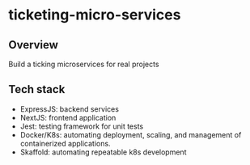 # ticketing-micro-services

## Overview
Build a ticking microservices for real projects

## Tech stack
- ExpressJS: backend services
- NextJS: frontend application
- Jest: testing framework for unit tests
- Docker/K8s: automating deployment, scaling, and management of containerized applications.
- Skaffold: automating repeatable k8s development
